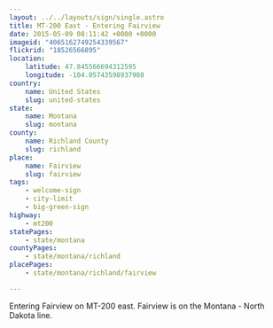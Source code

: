 ```yaml
---
layout: ../../layouts/sign/single.astro
title: MT-200 East - Entering Fairview
date: 2015-05-09 08:11:42 +0000 +0000
imageid: "4065162749254339567"
flickrid: "18526566895"
location:
    latitude: 47.845566694312595
    longitude: -104.05743598937988
country:
    name: United States
    slug: united-states
state:
    name: Montana
    slug: montana
county:
    name: Richland County
    slug: richland
place:
    name: Fairview
    slug: fairview
tags:
    - welcome-sign
    - city-limit
    - big-green-sign
highway:
    - mt200
statePages:
    - state/montana
countyPages:
    - state/montana/richland
placePages:
    - state/montana/richland/fairview

---
```

Entering Fairview on MT-200 east.  Fairview is on the Montana - North Dakota line.